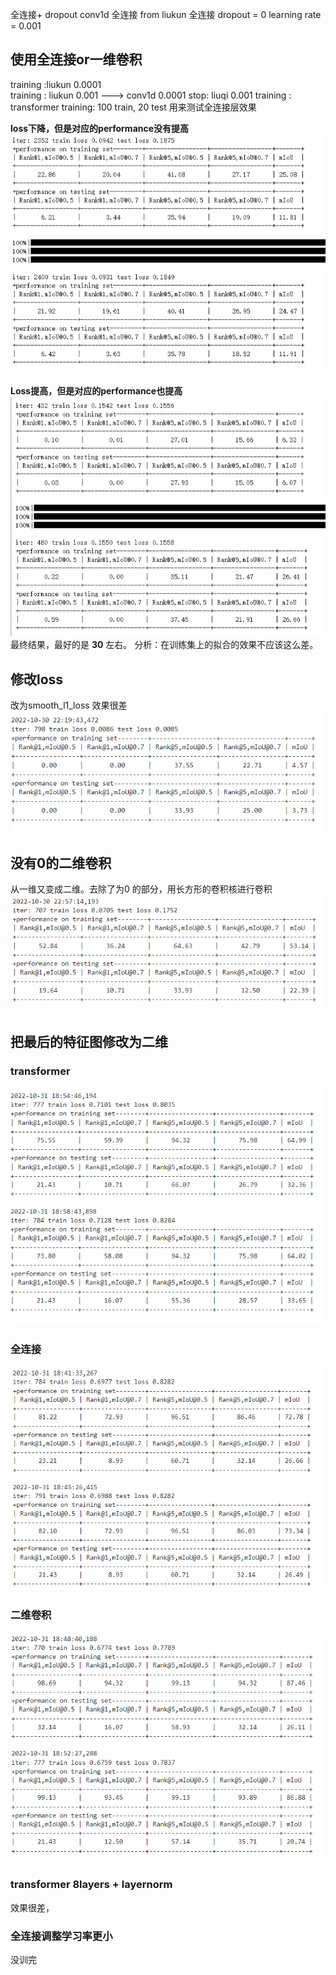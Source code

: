 全连接+ dropout
conv1d
全连接 from liukun
全连接 dropout = 0
learning rate = 0.001

## 使用全连接or一维卷积
training :liukun 0.0001    
training : liukun  0.001  ---> conv1d 0.0001
stop: liuqi 0.001
training : transformer
training: 100 train, 20 test  用来测试全连接层效果


**loss下降，但是对应的performance没有提高**
![mlp](https://raw.githubusercontent.com/LIUQI-creat/pic/main/20221028154001.png)

**Loss提高，但是对应的performance也提高**
![](https://raw.githubusercontent.com/LIUQI-creat/pic/main/20221028155221.png)
最终结果，最好的是 **30** 左右。
分析：在训练集上的拟合的效果不应该这么差。

## 修改loss
改为smooth_l1_loss 
效果很差
![](https://raw.githubusercontent.com/LIUQI-creat/pic/main/20221031132851.png)
##  没有0的二维卷积
从一维又变成二维。去除了为0 的部分，用长方形的卷积核进行卷积
![](https://raw.githubusercontent.com/LIUQI-creat/pic/main/20221031133005.png)

## 把最后的特征图修改为二维
### transformer
![](https://raw.githubusercontent.com/LIUQI-creat/pic/main/20221031190037.png)
### 全连接
![](https://raw.githubusercontent.com/LIUQI-creat/pic/main/20221031185802.png)
### 二维卷积
![](https://raw.githubusercontent.com/LIUQI-creat/pic/main/20221031185608.png)
### transformer  8layers + layernorm
效果很差，
### 全连接调整学习率更小
没训完


<!--stackedit_data:
eyJoaXN0b3J5IjpbLTUwMTk5MTc5OSwtMTY2NzM4MDUzNSwxOD
AxMzM2NjAzLDE5MDYzOTg3NzAsLTE1Mzg3MTIyOTgsMTU2ODIy
ODkxNCwxNTUxMTM0MTE0LC0xODk1Mzg3NDk4LDMwOTQ5MzQxLC
0xOTA5NjM2MDI4LC0xNTA5NjE1ODk1LDg5ODY5MzQ1MSwtODQw
NDkzNzM2XX0=
-->